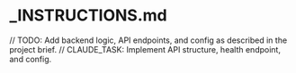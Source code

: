 # _INSTRUCTIONS.md

// TODO: Add backend logic, API endpoints, and config as described in the project brief.
// CLAUDE_TASK: Implement API structure, health endpoint, and config.
